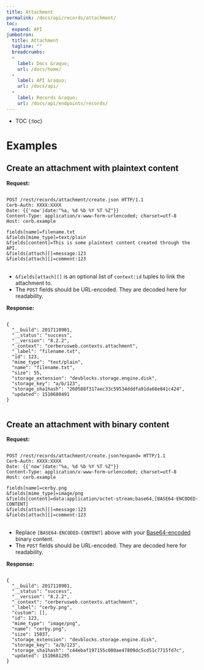 ```yaml
---
title: Attachment
permalink: /docs/api/records/attachment/
toc:
  expand: API
jumbotron:
  title: Attachment
  tagline: ""
  breadcrumbs:
  -
    label: Docs &raquo;
    url: /docs/home/
  -
    label: API &raquo;
    url: /docs/api/
  -
    label: Records &raquo;
    url: /docs/api/endpoints/records/
---
```


* TOC
{:toc}

# Examples

## Create an attachment with plaintext content

**Request:**

<pre>
<code class="language-http">
POST /rest/records/attachment/create.json HTTP/1.1
Cerb-Auth: XXXX:XXXX
Date: {{'now'|date:"%a, %d %b %Y %T %Z"}}
Content-Type: application/x-www-form-urlencoded; charset=utf-8
Host: cerb.example

fields[name]=filename.txt
&fields[mime_type]=text/plain
&fields[content]=This is some plaintext content created through the API.
&fields[attach][]=message:123
&fields[attach][]=comment:123
</code>
</pre>

* `&fields[attach][]` is an optional list of `context:id` tuples to link the attachment to.
* The `POST` fields should be URL-encoded. They are decoded here for readability.

**Response:**

<pre>
<code class="language-json">
{
  "__build": 2017110901,
  "__status": "success",
  "__version": "8.2.2",
  "_context": "cerberusweb.contexts.attachment",
  "_label": "filename.txt",
  "id": 123,
  "mime_type": "text/plain",
  "name": "filename.txt",
  "size": 55,
  "storage_extension": "devblocks.storage.engine.disk",
  "storage_key": "a/b/123",
  "storage_sha1hash": "260588f317aec33c59534dddfa91da68e841c424",
  "updated": 1510680491
}
</code>
</pre>

## Create an attachment with binary content

**Request:**

<pre>
<code class="language-http">
POST /rest/records/attachment/create.json?expand= HTTP/1.1
Cerb-Auth: XXXX:XXXX
Date: {{'now'|date:"%a, %d %b %Y %T %Z"}}
Content-Type: application/x-www-form-urlencoded; charset=utf-8
Host: cerb.example

fields[name]=cerby.png
&fields[mime_type]=image/png
&fields[content]=data:application/octet-stream;base64,[BASE64-ENCODED-CONTENT]
&fields[attach][]=message:123
&fields[attach][]=comment:123
</code>
</pre>

* Replace `[BASE64-ENCODED-CONTENT]` above with your [Base64-encoded](https://en.wikipedia.org/wiki/Base64) binary content.
* The `POST` fields should be URL-encoded. They are decoded here for readability.

**Response:**

<pre>
<code class="language-json">
{
  "__build": 2017110901,
  "__status": "success",
  "__version": "8.2.2",
  "_context": "cerberusweb.contexts.attachment",
  "_label": "cerby.png",
  "custom": [],
  "id": 123,
  "mime_type": "image/png",
  "name": "cerby.png",
  "size": 15037,
  "storage_extension": "devblocks.storage.engine.disk",
  "storage_key": "a/b/123",
  "storage_sha1hash": "c44ebaf197155c080ae47809dc5cd51c7715fd7c",
  "updated": 1510681295
}
</code>
</pre>

